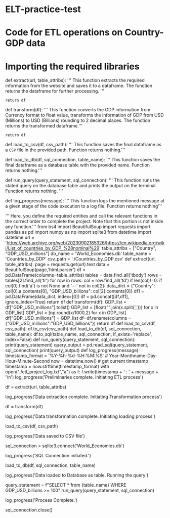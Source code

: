 # ELT-practice-test

# Code for ETL operations on Country-GDP data

# Importing the required libraries

def extract(url, table_attribs):
    ''' This function extracts the required
    information from the website and saves it to a dataframe. The
    function returns the dataframe for further processing. '''

    return df

def transform(df):
    ''' This function converts the GDP information from Currency
    format to float value, transforms the information of GDP from
    USD (Millions) to USD (Billions) rounding to 2 decimal places.
    The function returns the transformed dataframe.'''

    return df

def load_to_csv(df, csv_path):
    ''' This function saves the final dataframe as a `CSV` file 
    in the provided path. Function returns nothing.'''

def load_to_db(df, sql_connection, table_name):
    ''' This function saves the final dataframe as a database table
    with the provided name. Function returns nothing.'''

def run_query(query_statement, sql_connection):
    ''' This function runs the stated query on the database table and
    prints the output on the terminal. Function returns nothing. '''

def log_progress(message):
    ''' This function logs the mentioned message at a given stage of the code execution to a log file. Function returns nothing'''

''' Here, you define the required entities and call the relevant 
functions in the correct order to complete the project. Note that this
portion is not inside any function.'''
from bs4 import BeautifulSoup
import requests
import pandas as pd
import numpy as np
import sqlite3
from datetime import datetime 
url = 'https://web.archive.org/web/20230902185326/https://en.wikipedia.org/wiki/List_of_countries_by_GDP_%28nominal%29'
table_attribs = ["Country", "GDP_USD_millions"]
db_name = 'World_Economies.db'
table_name = 'Countries_by_GDP'
csv_path = './Countries_by_GDP.csv'
def extract(url, table_attribs):
    page = requests.get(url).text
    data = BeautifulSoup(page,'html.parser')
    df = pd.DataFrame(columns=table_attribs)
    tables = data.find_all('tbody')
    rows = tables[2].find_all('tr')
    for row in rows:
        col = row.find_all('td')
        if len(col)!=0:
            if col[0].find('a') is not None and '—' not in col[2]:
                data_dict = {"Country": col[0].a.contents[0],
                             "GDP_USD_billions": col[2].contents[0]}
                df1 = pd.DataFrame(data_dict, index=[0])
                df = pd.concat([df,df1], ignore_index=True)
    return df
    def transform(df):
    GDP_list = df["GDP_USD_millions"].tolist()
    GDP_list = [float("".join(x.split(','))) for x in GDP_list]
    GDP_list = [np.round(x/1000,2) for x in GDP_list]
    df["GDP_USD_millions"] = GDP_list
    df=df.rename(columns = {"GDP_USD_millions":"GDP_USD_billions"})
    return df
    def load_to_csv(df, csv_path):
    df.to_csv(csv_path)
    def load_to_db(df, sql_connection, table_name):
    df.to_sql(table_name, sql_connection, if_exists='replace', index=False)
    def run_query(query_statement, sql_connection):
    print(query_statement)
    query_output = pd.read_sql(query_statement, sql_connection)
    print(query_output)
    def log_progress(message): 
    timestamp_format = '%Y-%h-%d-%H:%M:%S' # Year-Monthname-Day-Hour-Minute-Second 
    now = datetime.now() # get current timestamp 
    timestamp = now.strftime(timestamp_format) 
    with open("./etl_project_log.txt","a") as f: 
        f.write(timestamp + ' : ' + message + '\n')
        log_progress('Preliminaries complete. Initiating ETL process')

df = extract(url, table_attribs)

log_progress('Data extraction complete. Initiating Transformation process')

df = transform(df)

log_progress('Data transformation complete. Initiating loading process')

load_to_csv(df, csv_path)

log_progress('Data saved to CSV file')

sql_connection = sqlite3.connect('World_Economies.db')

log_progress('SQL Connection initiated.')

load_to_db(df, sql_connection, table_name)

log_progress('Data loaded to Database as table. Running the query')

query_statement = f"SELECT * from {table_name} WHERE GDP_USD_billions >= 100"
run_query(query_statement, sql_connection)

log_progress('Process Complete.')

sql_connection.close()
